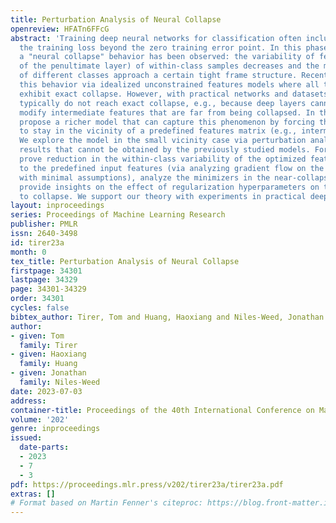 ```yaml
---
title: Perturbation Analysis of Neural Collapse
openreview: HFATn6FFcG
abstract: 'Training deep neural networks for classification often includes minimizing
  the training loss beyond the zero training error point. In this phase of training,
  a "neural collapse" behavior has been observed: the variability of features (outputs
  of the penultimate layer) of within-class samples decreases and the mean features
  of different classes approach a certain tight frame structure. Recent works analyze
  this behavior via idealized unconstrained features models where all the minimizers
  exhibit exact collapse. However, with practical networks and datasets, the features
  typically do not reach exact collapse, e.g., because deep layers cannot arbitrarily
  modify intermediate features that are far from being collapsed. In this paper, we
  propose a richer model that can capture this phenomenon by forcing the features
  to stay in the vicinity of a predefined features matrix (e.g., intermediate features).
  We explore the model in the small vicinity case via perturbation analysis and establish
  results that cannot be obtained by the previously studied models. For example, we
  prove reduction in the within-class variability of the optimized features compared
  to the predefined input features (via analyzing gradient flow on the "central-path"
  with minimal assumptions), analyze the minimizers in the near-collapse regime, and
  provide insights on the effect of regularization hyperparameters on the closeness
  to collapse. We support our theory with experiments in practical deep learning settings.'
layout: inproceedings
series: Proceedings of Machine Learning Research
publisher: PMLR
issn: 2640-3498
id: tirer23a
month: 0
tex_title: Perturbation Analysis of Neural Collapse
firstpage: 34301
lastpage: 34329
page: 34301-34329
order: 34301
cycles: false
bibtex_author: Tirer, Tom and Huang, Haoxiang and Niles-Weed, Jonathan
author:
- given: Tom
  family: Tirer
- given: Haoxiang
  family: Huang
- given: Jonathan
  family: Niles-Weed
date: 2023-07-03
address: 
container-title: Proceedings of the 40th International Conference on Machine Learning
volume: '202'
genre: inproceedings
issued:
  date-parts:
  - 2023
  - 7
  - 3
pdf: https://proceedings.mlr.press/v202/tirer23a/tirer23a.pdf
extras: []
# Format based on Martin Fenner's citeproc: https://blog.front-matter.io/posts/citeproc-yaml-for-bibliographies/
---
```

